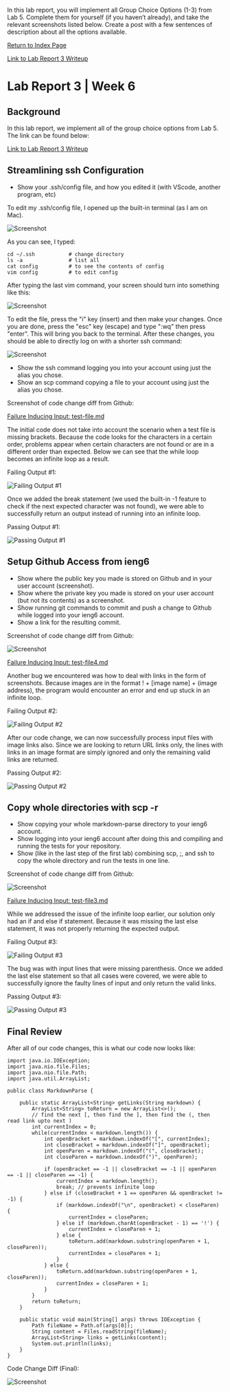 In this lab report, you will implement all Group Choice Options (1-3) from Lab 5. Complete them for yourself (if you haven’t already), and take the relevant screenshots listed below. Create a post with a few sentences of description about all the options available. 




[Return to Index Page](https://andrewonozuka.github.io/cse15l-lab-reports/index)

[Link to Lab Report 3 Writeup](https://docs.google.com/document/d/1u_IB3nJrXeve0HvcD1BNMa27yw6uMX4Jz7PXU_xIMP4/edit?usp=sharing)

# Lab Report 3 | Week 6

## Background

In this lab report, we implement all of the group choice options from Lab 5. The link can be found below:

[Link to Lab Report 3 Writeup](https://docs.google.com/document/d/1NQ17hecUPFKeoFyrEvK9DBlCS1JkDbMW6Ygrf_CJJJU/edit?usp=sharing)

## Streamlining ssh Configuration

- Show your .ssh/config file, and how you edited it (with VScode, another program, etc)

To edit my .ssh/config file, I opened up the built-in terminal (as I am on Mac). 

![Screenshot](https://github.com/andrewonozuka/cse15l-lab-reports/blob/main/screenshots-lr3/Screen%20Shot%202022-05-06%20at%2011.40.14.png?raw=true)

As you can see, I typed:

```
cd ~/.ssh           # change directory
ls -a               # list all
cat config          # to see the contents of config
vim config          # to edit config
```

After typing the last vim command, your screen should turn into something like this:

![Screenshot](https://github.com/andrewonozuka/cse15l-lab-reports/blob/main/screenshots-lr3/Screen%20Shot%202022-05-06%20at%2012.13.02.png?raw=true)

To edit the file, press the "i" key (insert) and then make your changes. Once you are done, press the "esc" key (escape) and type ":wq" then press "enter". This will bring you back to the terminal. After these changes, you should be able to directly log on with a shorter ssh command:

![Screenshot](https://github.com/andrewonozuka/cse15l-lab-reports/blob/main/screenshots-lr3/Screen%20Shot%202022-05-06%20at%2012.13.02.png?raw=true)

- Show the ssh command logging you into your account using just the alias you chose.
- Show an scp command copying a file to your account using just the alias you chose.

Screenshot of code change diff from Github:

[Failure Inducing Input: test-file.md](https://github.com/andrewonozuka/markdown-parser/edit/main/test-file.md)

The initial code does not take into account the scenario when a test file is missing brackets. Because the code looks for the characters in a certain order, problems appear when certain characters are not found or are in a different order than expected. Below we can see that the while loop becomes an infinite loop as a result.

Failing Output #1:

![Failing Output #1](https://github.com/andrewonozuka/cse15l-lab-reports/blob/main/Screenshots/Screen%20Shot%202022-05-01%20at%2005.24.24.png?raw=true)

Once we added the break statement (we used the built-in -1 feature to check if the next expected character was not found), we were able to successfully return an output instead of running into an infinite loop.

Passing Output #1:

![Passing Output #1](https://github.com/andrewonozuka/cse15l-lab-reports/blob/main/Screenshots/Screen%20Shot%202022-05-01%20at%2005.24.31.png?raw=true)

## Setup Github Access from ieng6

- Show where the public key you made is stored on Github and in your user account (screenshot).
- Show where the private key you made is stored on your user account (but not its contents) as a screenshot.
- Show running git commands to commit and push a change to Github while logged into your ieng6 account.
- Show a link for the resulting commit.

Screenshot of code change diff from Github:

![Screenshot](https://github.com/andrewonozuka/cse15l-lab-reports/blob/main/Screenshots/Screen%20Shot%202022-05-01%20at%2005.12.43.png?raw=true)

[Failure Inducing Input: test-file4.md](https://github.com/andrewonozuka/markdown-parser/edit/main/test-file4.md)

Another bug we encountered was how to deal with links in the form of screenshots. Because images are in the format ! + [image name] + (image address), the program would encounter an error and end up stuck in an infinite loop.

Failing Output #2:

![Failing Output #2](https://github.com/andrewonozuka/cse15l-lab-reports/blob/main/Screenshots/Screen%20Shot%202022-05-01%20at%2005.36.55.png?raw=true)

After our code change, we can now successfully process input files with image links also. Since we are looking to return URL links only, the lines with links in an image format are simply ignored and only the remaining valid links are returned.

Passing Output #2:

![Passing Output #2](https://github.com/andrewonozuka/cse15l-lab-reports/blob/main/Screenshots/Screen%20Shot%202022-05-01%20at%2005.37.06.png?raw=true)

## Copy whole directories with scp -r

- Show copying your whole markdown-parse directory to your ieng6 account.
- Show logging into your ieng6 account after doing this and compiling and running the tests for your repository.
- Show (like in the last step of the first lab) combining scp, ;, and ssh to copy the whole directory and run the tests in one line.

Screenshot of code change diff from Github:

![Screenshot](https://github.com/andrewonozuka/cse15l-lab-reports/blob/main/Screenshots/Screen%20Shot%202022-05-01%20at%2005.14.59.png?raw=true)

[Failure Inducing Input: test-file3.md](https://github.com/andrewonozuka/markdown-parser/edit/main/test-file3.md)

While we addressed the issue of the infinite loop earlier, our solution only had an if and else if statement. Because it was missing the last else statement, it was not properly returning the expected output.

Failing Output #3:

![Failing Output #3](https://github.com/andrewonozuka/cse15l-lab-reports/blob/main/Screenshots/Screen%20Shot%202022-05-01%20at%2005.07.20.png?raw=true)

The bug was with input lines that were missing parenthesis. Once we added the last else statement so that all cases were covered, we were able to successfully ignore the faulty lines of input and only return the valid links.

Passing Output #3:

![Passing Output #3](https://github.com/andrewonozuka/cse15l-lab-reports/blob/main/Screenshots/Screen%20Shot%202022-05-01%20at%2005.07.30.png?raw=true)

## Final Review

After all of our code changes, this is what our code now looks like:

```
import java.io.IOException;
import java.nio.file.Files;
import java.nio.file.Path;
import java.util.ArrayList;

public class MarkdownParse {

    public static ArrayList<String> getLinks(String markdown) {
        ArrayList<String> toReturn = new ArrayList<>();
        // find the next [, then find the ], then find the (, then read link upto next )
        int currentIndex = 0;
        while(currentIndex < markdown.length()) {
            int openBracket = markdown.indexOf("[", currentIndex);
            int closeBracket = markdown.indexOf("]", openBracket);
            int openParen = markdown.indexOf("(", closeBracket);
            int closeParen = markdown.indexOf(")", openParen);

            if (openBracket == -1 || closeBracket == -1 || openParen == -1 || closeParen == -1) {
                currentIndex = markdown.length();
                break; // prevents infinite loop
            } else if (closeBracket + 1 == openParen && openBracket != -1) {
                if (markdown.indexOf("\n", openBracket) < closeParen) {
                    currentIndex = closeParen;
                } else if (markdown.charAt(openBracket - 1) == '!') {
                    currentIndex = closeParen + 1; 
                } else {
                    toReturn.add(markdown.substring(openParen + 1, closeParen));
                    currentIndex = closeParen + 1;
                }
            } else {
                toReturn.add(markdown.substring(openParen + 1, closeParen));
                currentIndex = closeParen + 1;
            }
        }
        return toReturn;
    }

    public static void main(String[] args) throws IOException {
        Path fileName = Path.of(args[0]);
        String content = Files.readString(fileName);
        ArrayList<String> links = getLinks(content);
        System.out.println(links);
    }
}
```

Code Change Diff (Final):

![Screenshot](https://github.com/andrewonozuka/cse15l-lab-reports/blob/main/Screenshots/Screen%20Shot%202022-05-01%20at%2005.44.45.png?raw=true)